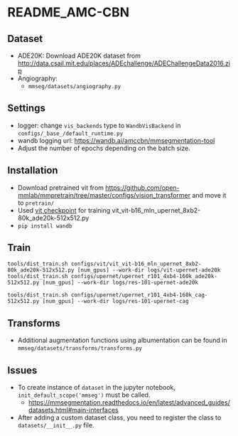 # README_AMC-CBN

## Dataset
- ADE20K: Download ADE20K dataset from http://data.csail.mit.edu/places/ADEchallenge/ADEChallengeData2016.zip 
- Angiography: 
    - `mmseg/datasets/angiography.py`

## Settings
- logger: change `vis_backends` type to `WandbVisBackend` in `configs/_base_/default_runtime.py`
- wandb logging url: https://wandb.ai/amccbn/mmsegmentation-tool
- Adjust the number of epochs depending on the batch size.

## Installation
- Download pretrained vit from https://github.com/open-mmlab/mmpretrain/tree/master/configs/vision_transformer and move it to `pretrain/`
- Used [vit checkpoint](vit_vit-b16_mln_upernet_8xb2-80k_ade20k-512x512.py) for training vit_vit-b16_mln_upernet_8xb2-80k_ade20k-512x512.py 
- `pip install wandb`

## Train
```
tools/dist_train.sh configs/vit/vit_vit-b16_mln_upernet_8xb2-80k_ade20k-512x512.py [num_gpus] --work-dir logs/vit-upernet-ade20k
tools/dist_train.sh configs/upernet/upernet_r101_4xb4-160k_ade20k-512x512.py [num_gpus] --work-dir logs/res-101-upernet-ade20k

tools/dist_train.sh configs/upernet/upernet_r101_4xb4-160k_cag-512x512.py [num_gpus] --work-dir logs/res-101-upernet-cag
```

## Transforms
- Additional augmentation functions using albumentation can be found in `mmseg/datasets/transforms/transforms.py`

## Issues
- To create instance of `dataset` in the jupyter notebook, `init_default_scope('mmseg')` must be called.
    - https://mmsegmentation.readthedocs.io/en/latest/advanced_guides/datasets.html#main-interfaces
- After adding a custom dataset class, you need to register the class to `datasets/__init__.py` file.

